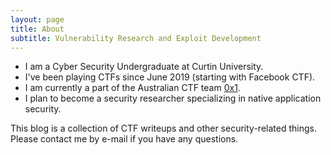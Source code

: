 ```yaml
---
layout: page
title: About
subtitle: Vulnerability Research and Exploit Development
---
```


* I am a Cyber Security Undergraduate at Curtin University.
* I've been playing CTFs since June 2019 (starting with Facebook CTF).
* I am currently a part of the Australian CTF team [0x1](https://ctftime.org/team/83157).
* I plan to become a security researcher specializing in native application security.

This blog is a collection of CTF writeups and other security-related things. Please contact me by e-mail if you have any questions.
